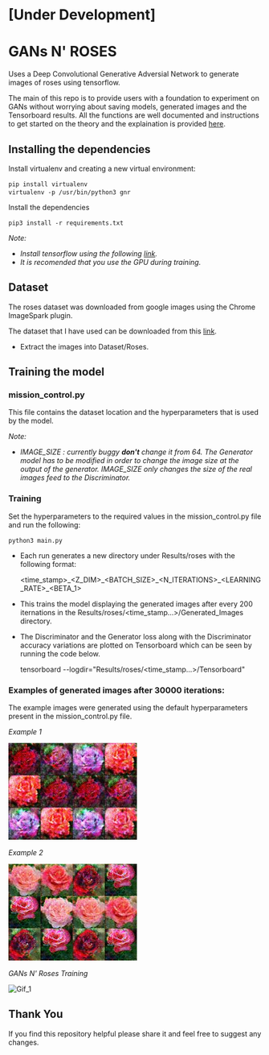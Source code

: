 # **[Under Development]**
# GANs N' ROSES

Uses a Deep Convolutional Generative Adversial Network to generate images of roses using tensorflow.

The main of this repo is to provide users with a foundation to experiment on GANs without worrying about saving models, generated images and the Tensorboard
results. All the functions are well documented and instructions to get started on the
theory and the explaination is provided [here]().

## Installing the dependencies
 Install virtualenv and creating a new virtual environment:

    pip install virtualenv
    virtualenv -p /usr/bin/python3 gnr
    
 Install the dependencies
    
    pip3 install -r requirements.txt
    
*Note:*
* *Install tensorflow using the following [link](https://www.tensorflow.org/install/).*
* *It is recomended that you use the GPU during training.*

## Dataset
The roses dataset was downloaded from google images using the Chrome ImageSpark 
plugin.

The dataset that I have used can be downloaded from this [link](https://drive.google.com/open?id=0B068a_0Gq8kYSGZ3UmdveFczM0U).
* Extract the images into Dataset/Roses.

## Training the model

### mission_control.py
This file contains the dataset location and the hyperparameters that is used by the
model.

*Note:*
* *IMAGE_SIZE : currently buggy **don't** change it from 64. The Generator model
has to be modified in order to change the image size at the output of the generator. IMAGE_SIZE only 
changes the size of the real images feed to the Discriminator.*

### Training
Set the hyperparameters to the required values in the mission_control.py file
and run the following:

    python3 main.py
    
* Each run generates a new directory under Results/roses with the following format:
    
    <time_stamp>\_<Z_DIM>\_<BATCH_SIZE>\_<N_ITERATIONS>\_<LEARNING_RATE>_<BETA_1>

* This trains the model displaying the generated images after every 200 iternations
in the Results/roses/<time_stamp...>/Generated_Images directory. 

* The Discriminator and the Generator loss along with the Discriminator accuracy 
variations are plotted on Tensorboard which can be seen by running the code below.
    
    
    tensorboard --logdir="Results/roses/<time_stamp...>/Tensorboard"

### Examples of generated images after 30000 iterations:
The example images were generated using the default hyperparameters present in the 
mission_control.py file.

*Example 1*

![Example_1](https://raw.githubusercontent.com/Naresh1318/GANs_N_Roses/master/README/example_1.jpg)

*Example 2*

![Example_2](https://raw.githubusercontent.com/Naresh1318/GANs_N_Roses/master/README/example_2.jpg)

*GANs N' Roses Training*

![Gif_1](https://raw.githubusercontent.com/Naresh1318/GANs_N_Roses/master/README/roses.gif)

## Thank You
   If you find this repository helpful please share it and feel free to suggest any changes. 



